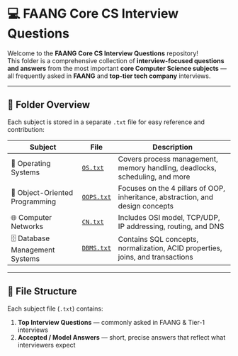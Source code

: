 # 💻 FAANG Core CS Interview Questions

Welcome to the **FAANG Core CS Interview Questions** repository!  
This folder is a comprehensive collection of **interview-focused questions and answers** from the most important **core Computer Science subjects** — all frequently asked in **FAANG** and **top-tier tech company** interviews.

---

## 📘 Folder Overview

Each subject is stored in a separate `.txt` file for easy reference and contribution:

| Subject | File | Description |
|----------|------|-------------|
| 🧠 Operating Systems | [`OS.txt`](./OS.txt) | Covers process management, memory handling, deadlocks, scheduling, and more |
| 🧩 Object-Oriented Programming | [`OOPS.txt`](./OOPS.txt) | Focuses on the 4 pillars of OOP, inheritance, abstraction, and design concepts |
| 🌐 Computer Networks | [`CN.txt`](./CN.txt) | Includes OSI model, TCP/UDP, IP addressing, routing, and DNS |
| 🗄️ Database Management Systems | [`DBMS.txt`](./DBMS.txt) | Contains SQL concepts, normalization, ACID properties, joins, and transactions |

---

## 🧾 File Structure

Each subject file (`.txt`) contains:
1. **Top Interview Questions** — commonly asked in FAANG & Tier-1 interviews  
2. **Accepted / Model Answers** — short, precise answers that reflect what interviewers expect  


